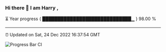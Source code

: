 ### Hi there 👋 I am Harry , 

⏳ Year progress { █████████████████████████████▁ } 98.00 %

---

⏰ Updated on Sat, 24 Dec 2022 16:37:54 GMT

![Progress Bar CI](https://github.com/duykhang68/duykhang68/workflows/Progress%20Bar%20CI/badge.svg)
